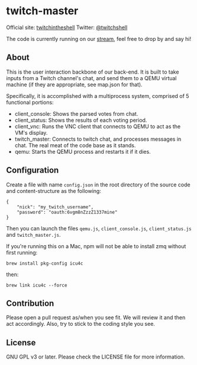# twitch-master

Official site: [twitchintheshell](http://twitchintheshell.com/)
Twitter: [@twitchshell](https://twitter.com/twitchshell)

The code is currently running on our [stream](http://www.twitch.tv/twitchinstallsarchlinux), feel free to drop by and say hi!


## About

This is the user interaction backbone of our back-end. It is built to take inputs from a Twitch channel's chat, and send them to a QEMU virtual machine (if they are appropriate, see map.json for that).


Specifically, it is accomplished with a multiprocess system, comprised of 5 functional portions:

* client_console: Shows the parsed votes from chat.
* client_status: Shows the results of each voting period.
* client_vnc: Runs the VNC client that connects to QEMU to act as the VM's display.
* twitch_master: Connects to twitch chat, and processes messages in chat. The real meat of the code base as it stands.
* qemu: Starts the QEMU process and restarts it if it dies.


## Configuration

Create a file with name `config.json` in the root directory of the source code and content-structure as the following:

```
{
    "nick": "my_twitch_username",
    "password": "oauth:6vgm8nZzzZ1337mine"
}
```

Then you can launch the files `qemu.js`, `client_console.js`, `client_status.js` and `twitch_master.js`.

If you're running this on a Mac, npm will not be able to install zmq without first running:

`brew install pkg-config icu4c`

then:

`brew link icu4c --force`

## Contribution

Please open a pull request as/when you see fit. We will review it and then act accordingly. Also, try to stick to the coding style you see.


## License

GNU GPL v3 or later. Please check the LICENSE file for more information.
